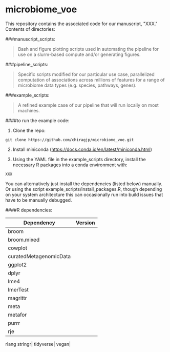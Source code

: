 # microbiome_voe

This repository contains the associated code for our manuscript, "XXX." Contents of directories:

###manuscript_scripts:

> Bash and figure plotting scripts used in automating the pipeline for use on a slurm-based compute and/or generating figures.

###pipeline_scripts: 

> Specific scripts modified for our particular use case, parallelized computation of associations across millions of features for a range of microbiome data types (e.g. species, pathways, genes).

###example_scripts:

> A refined example case of our pipeline that will run locally on most machines. 

####to run the example code:

1) Clone the repo:

`git clone https://github.com/chiragjp/microbiome_voe.git`

2) Install miniconda (https://docs.conda.io/en/latest/miniconda.html)

3) Using the YAML file in the example_scripts directory, install the necessary R packages into a conda environment with:

`XXX`

You can alternatively just install the dependencies (listed below) manually. Or using the script example_scripts/install_packages.R, though depending on your system architecture this can occasionally run into build issues that have to be manually debugged.

####R dependencies:

Dependency | Version
-----------|--------
broom|
broom.mixed|
cowplot|
curatedMetagenomicData|
ggplot2|
dplyr|
lme4|
lmerTest|
magrittr|
meta|
metafor|
purrr|
rje|
rlang 
stringr|
tidyverse|
vegan|
